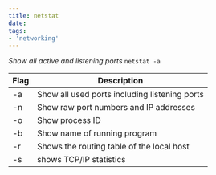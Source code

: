 ```yaml
---
title: netstat
date:
tags:
- 'networking'
---
```


*Show all active and listening ports*
`netstat -a`

| Flag | Description                                   |
|------|-----------------------------------------------|
| -a   | Show all used ports including listening ports |
| -n   | Show raw port numbers and IP addresses        |
| -o   | Show process ID                               |
| -b   | Show name of running program                  |
| -r   | Shows the routing table of the local host     |
| -s   | shows TCP/IP statistics                       |

